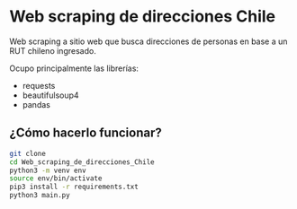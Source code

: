 # Web scraping de direcciones Chile
Web scraping a sitio web que busca direcciones de personas en base a un RUT chileno ingresado.

Ocupo principalmente las librerías:
  - requests
  - beautifulsoup4
  - pandas


## ¿Cómo hacerlo funcionar?
```sh
git clone
cd Web_scraping_de_direcciones_Chile
python3 -m venv env
source env/bin/activate
pip3 install -r requirements.txt
python3 main.py
```
